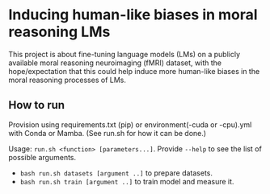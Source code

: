 # Inducing human-like biases in moral reasoning LMs 

This project is about fine-tuning language models (LMs) on a publicly available moral reasoning neuroimaging (fMRI) dataset, with the hope/expectation that this could help induce more human-like biases in the moral reasoning processes of LMs.

## How to run 

Provision using requirements.txt (pip) or environment(-cuda or -cpu).yml with Conda or Mamba. (See run.sh for how it can be done.)

Usage: `run.sh <function> [parameters...]`. Provide `--help` to see the list of possible arguments.

- `bash run.sh datasets [argument ..]` to prepare datasets. 
- `bash run.sh train [argument ..]` to train model and measure it.
